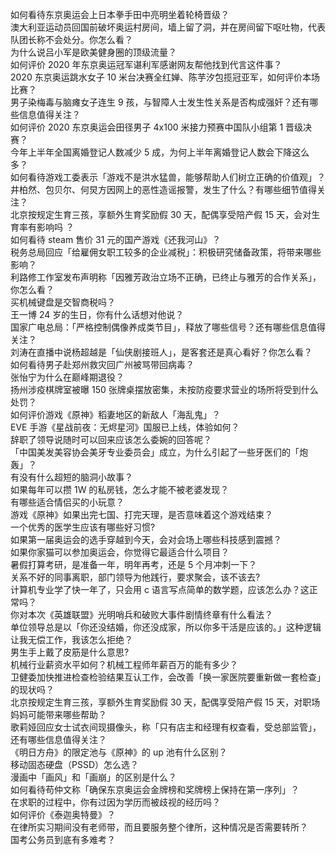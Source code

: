 如何看待东京奥运会上日本拳手田中亮明坐着轮椅晋级？  
澳大利亚运动员回国前破坏奥运村房间，墙上留了洞，并在房间留下呕吐物，代表队团长称不会处分。你怎么看？  
为什么说吕小军是欧美健身圈的顶级流量？  
如何评价 2020 年东京奥运冠军谌利军感谢网友帮他找到代言这件事？  
2020 东京奥运跳水女子 10 米台决赛全红婵、陈芋汐包揽冠亚军，如何评价本场比赛？  
男子染梅毒与脑瘫女子连生 9 孩，与智障人士发生性关系是否构成强奸？还有哪些信息值得关注？  
如何评价 2020 东京奥运会田径男子 4x100 米接力预赛中国队小组第 1 晋级决赛？  
今年上半年全国离婚登记人数减少 5 成，为何上半年离婚登记人数会下降这么多？  
如何看待游戏工委表示「游戏不是洪水猛兽，能够帮助人们树立正确的价值观」？  
井柏然、包贝尔、何炅方因网上的恶性造谣报警，发生了什么？有哪些细节值得关注？  
北京按规定生育三孩，享额外生育奖励假 30 天，配偶享受陪产假 15 天，会对生育率有影响吗 ？  
如何看待 steam 售价 31 元的国产游戏《还我河山》？  
税务总局回应「给雇佣女职工较多的企业减税」：积极研究储备政策，将带来哪些影响？  
利路修工作室发布声明称「因雅芳政治立场不正确，已终止与雅芳的合作关系」，你怎么看？  
买机械键盘是交智商税吗？  
王一博 24 岁的生日，你有什么话想对他说？  
国家广电总局：「严格控制偶像养成类节目」，释放了哪些信号？还有哪些信息值得关注？  
刘涛在直播中说杨超越是「仙侠剧接班人」，是客套还是真心看好？你怎么看？  
如何看待男子赴郑州救灾回广州被骂带回病毒？  
张怡宁为什么在巅峰期退役？  
扬州涉疫棋牌室被曝 150 张牌桌摆放密集，未按防疫要求营业的场所将受到什么处罚？  
如何评价游戏《原神》稻妻地区的新敌人「海乱鬼」？  
EVE 手游《星战前夜：无烬星河》国服已上线，体验如何？  
辞职了领导说随时可以回来应该怎么委婉的回答呢？  
「中国美发美容协会美牙专业委员会」成立，为什么引起了一些牙医们的「炮轰」？  
有没有什么超短的脑洞小故事？  
如果每年可以攒 1W 的私房钱，怎么才能不被老婆发现？  
有哪些适合情侣买的小玩意？  
游戏《原神》如果出完七国、打完天理，是否意味着这个游戏结束？  
一个优秀的医学生应该有哪些好习惯?  
如果第一届奥运会的选手穿越到今天，会对会场上哪些科技感到震撼？  
如果你家猫可以参加奥运会，你觉得它最适合什么项目？  
暑假打算考研，是准备一年，明年再考，还是 5 个月冲刺一下？  
关系不好的同事离职，部门领导为他践行，要求聚会，该不该去?  
计算机专业学了快一年了，只会用 c 语言写点简单的数学题，应该怎么办？这正常吗？  
你对本次《英雄联盟》光明哨兵和破败大事件剧情终章有什么看法？  
单位领导总是以「你还没结婚，你还没成家，所以你多干活是应该的。」这种逻辑让我无偿工作，我该怎么拒绝？  
男生手上戴了皮筋是什么意思?  
机械行业薪资水平如何？机械工程师年薪百万的能有多少？  
卫健委加快推进检查检验结果互认工作，会改善「换一家医院要重新做一套检查」的现状吗？  
北京按规定生育三孩，享额外生育奖励假 30 天，配偶享受陪产假 15 天，对职场妈妈可能带来哪些帮助？  
歌莉娅回应女士试衣间现摄像头，称「只有店主和经理有权查看，受总部监管」，还有哪些信息值得关注？  
《明日方舟》的限定池与《原神》的 up 池有什么区别？  
移动固态硬盘（PSSD）怎么选？  
漫画中「画风」和「画崩」的区别是什么？  
如何看待苟仲文称「确保东京奥运会金牌榜和奖牌榜上保持在第一序列」？  
在求职的过程中，你有过因为学历而被歧视的经历吗？  
如何评价《泰迦奥特曼》？  
在律所实习期间没有老师带，而且要服务整个律所，这种情况是否需要转所？  
国考公务员到底有多难考？  
